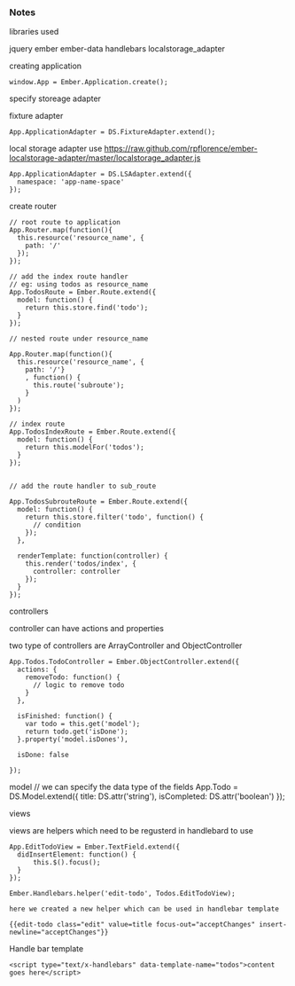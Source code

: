 ### Notes

libraries used

  jquery
  ember
  ember-data
  handlebars
  localstorage_adapter

creating application

    window.App = Ember.Application.create();

specify storeage adapter

  fixture adapter

    App.ApplicationAdapter = DS.FixtureAdapter.extend();

  local storage adapter
  use https://raw.github.com/rpflorence/ember-localstorage-adapter/master/localstorage_adapter.js

    App.ApplicationAdapter = DS.LSAdapter.extend({
      namespace: 'app-name-space'
    });


create router

    // root route to application
    App.Router.map(function(){
      this.resource('resource_name', {
        path: '/'
      });
    });

    // add the index route handler
    // eg: using todos as resource_name
    App.TodosRoute = Ember.Route.extend({
      model: function() {
        return this.store.find('todo');
      }
    });

    // nested route under resource_name

    App.Router.map(function(){
      this.resource('resource_name', {
        path: '/'}
        , function() {
          this.route('subroute');
        }
      )
    });

    // index route
    App.TodosIndexRoute = Ember.Route.extend({
      model: function() {
        return this.modelFor('todos');
      }
    });


    // add the route handler to sub_route

    App.TodosSubrouteRoute = Ember.Route.extend({
      model: function() {
        return this.store.filter('todo', function() {
          // condition
        });
      },

      renderTemplate: function(controller) {
        this.render('todos/index', {
          controller: controller
        });
      }
    });

controllers

  controller can have actions and properties

  two type of controllers are ArrayController and ObjectController

    App.Todos.TodoController = Ember.ObjectController.extend({
      actions: {
        removeTodo: function() {
          // logic to remove todo
        }
      },

      isFinished: function() {
        var todo = this.get('model');
        return todo.get('isDone');
      }.property('model.isDones'),

      isDone: false

    });

model
    // we can specify the data type of the fields
    App.Todo = DS.Model.extend({
        title: DS.attr('string'),
        isCompleted: DS.attr('boolean')
    });

views

  views are helpers which need to be regusterd in handlebard to use

    App.EditTodoView = Ember.TextField.extend({
      didInsertElement: function() {
          this.$().focus();
      }
    });

    Ember.Handlebars.helper('edit-todo', Todos.EditTodoView);

    here we created a new helper which can be used in handlebar template

    {{edit-todo class="edit" value=title focus-out="acceptChanges" insert-newline="acceptChanges"}}

Handle bar template

    <script type="text/x-handlebars" data-template-name="todos">content goes here</script>